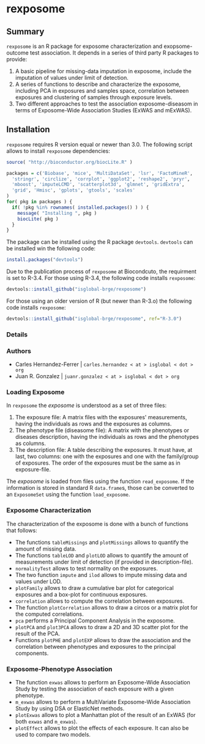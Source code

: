 # rexposome

## Summary

`rexposome` is an R package for exposome characterization and exopsome-outcome test association. It depends in a series of third party R packages to provide:

  1. A basic pipeline for missing-data imputation in exposome, include the imputation of values under limit of detection.
  2. A series of functions to describe and characterize the exposome, including PCA in exposures and samples space, correlation between exposures and clustering of samples through exposure levels.
  3. Two different approaches to test the association exposome-diseasom in terms of Exposome-Wide Association Studies (ExWAS and mExWAS).
  
## Installation

`rexposome` requires R version equal or newer than 3.0. The following script allows to install `rexposome` dependencies:

```r
source( "http://bioconductor.org/biocLite.R" )

packages = c('Biobase', 'mice', 'MultiDataSet', 'lsr', 'FactoMineR',
  'stringr', 'circlize', 'corrplot', 'ggplot2', 'reshape2', 'pryr',
  'mboost', 'imputeLCMD', 'scatterplot3d', 'glmnet', 'gridExtra',
  'grid', 'Hmisc', 'gplots', 'gtools', 'scales'
)
for( pkg in packages ) {
  if( !pkg %in% rownames( installed.packages() ) ) {
    message( "Installing ", pkg )
    biocLite( pkg )
  }
}
```

The package can be installed using the R package `devtools`. `devtools` can be installed win the following code:

```r
install.packages("devtools")
```


Due to the publication process of `rexposome` at Biocondcuto, the requirment is set to R-3.4. For those using R-3.4, the following code installs `rexposome`:

```r
devtools::install_github("isglobal-brge/rexposome")
```

For those using an older version of R (but newer than R-3.o) the following code installs `rexposome`:

```r
devtools::install_github("isglobal-brge/rexposome", ref="R-3.0")
```
### Details

### Authors

  * Carles Hernandez-Ferrer | `carles.hernandez < at > isglobal < dot > org`
  * Juan R. Gonzalez | `juanr.gonzalez < at > isglobal < dot > org`

### Loading Exposome

In `rexposome` the _exposome_ is understood as a set of three files:

  1. The exposure file: A matrix files with the exposures' measurements, having the individuals as rows and the exposures as columns.
  2. The phenotype file (diseasome file): A matrix with the phenotypes or diseases description, having the individuals as rows and the phenotypes as columns.
  3. The description file: A table describing the exposures. It must have, at last, two columns: one with the exposures and one with the family/group of exposures. The order of the exposures must be the same as in exposure-file.

The _exposome_ is loaded from files using the function `read_exposome`. If the information is stored in standard R `data.frame`s, those can be converted to an `ExposomeSet` using the function `load_exposome`.

### Exposome Characterization

The characterization of the exposome is done with a bunch of functions that follows:

  * The functions `tableMissings` and `plotMissings` allows to quantify the amount of missing data.
  * The functions `tableLOD` and `plotLOD` allows to quantify the amount of measurements under limit of detection (if provided in description-file).
  * `normalityTest` allows to test normality on the exposures.
  * The two function `impute` and `ilod` allows to impute missing data and values under LOD.
  * `plotFamily` allows to draw a cumulative bar plot for categorical exposures and a box-plot for continuous exposures.
  * `correlation` allows to compute the correlation between exposures.
  * The function `plotCorrelation` allows to draw a circos or a matrix plot for the computed correlations.
  * `pca` performs a Principal Component Analysis in the exposome.
  * `plotPCA` and `plot3PCA` allows to draw a 2D and 3D scatter plot for the result of the PCA.
  * Functions `plotPHE` and `plotEXP` allows to draw the association and the correlation between phenotypes and exposures to the principal components.

### Exposome-Phenotype Association

  * The function `exwas` allows to perform an Exposome-Wide Association Study by testing the association of each exposure with a given phenotype.
  * `m_exwas` allows to perform a MultiVariate Exposome-Wide Association Study by using DSA or ElasticNet methods.
  * `plotExwas` allows to plot a Manhattan plot of the result of an ExWAS (for both `exwas` and `m_exwas`).
  * `plotEffect` allows to plot the effects of each exposure. It can also be used to compare two models.